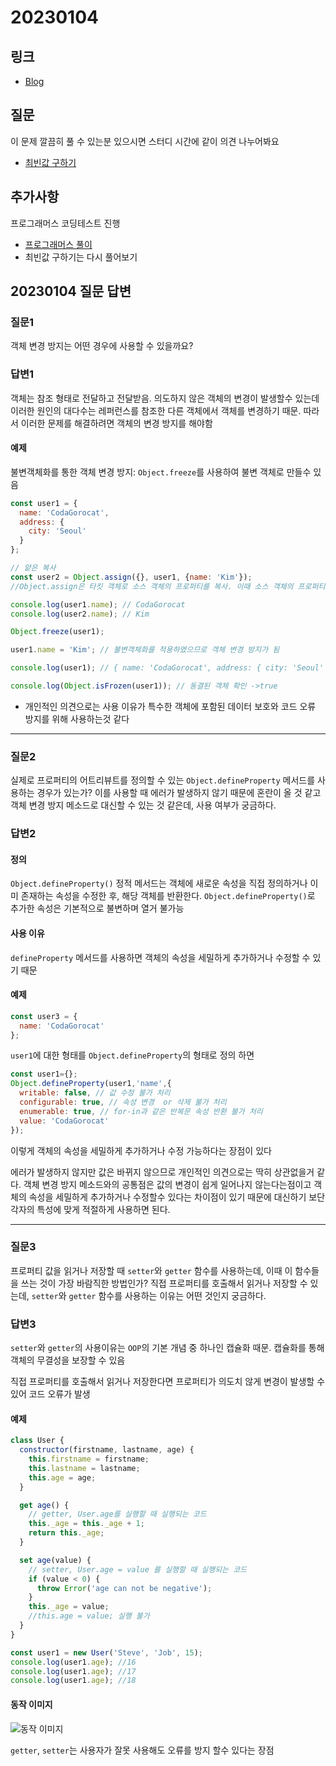 # 20230104

## 링크
- [Blog](https://velog.io/@hyeon_17/%EC%9E%90%EB%B0%94%EC%8A%A4%ED%81%AC%EB%A6%BD%ED%8A%B8-kchulex3)
## 질문
이 문제 깔끔히 풀 수 있는분 있으시면 스터디 시간에 같이 의견 나누어봐요
- [최빈값 구하기](https://school.programmers.co.kr/learn/courses/30/lessons/120812)

## 추가사항
프로그래머스 코딩테스트 진행
- [프로그래머스 풀이](https://velog.io/@hyeon_17/%ED%94%84%EB%A1%9C%EA%B7%B8%EB%9E%98%EB%A8%B8%EC%8A%A4-%EC%8A%A4%EC%BF%A8-%EC%BD%94%EB%94%A9%ED%85%8C%EC%8A%A4%ED%8A%B8)
- 최빈값 구하기는 다시 풀어보기

## 20230104 질문 답변
### 질문1
객체 변경 방지는 어떤 경우에 사용할 수 있을까요?

### 답변1
객체는 참조 형태로 전달하고 전달받음. 
의도하지 않은 객체의 변경이 발생할수 있는데 이러한 원인의 대다수는 레퍼런스를 참조한 다른 객체에서 객체를 변경하기 때문. 따라서 이러한 문제를 해결하려면 객체의 변경 방지를 해야함
#### 예제
불변객체화를 통한 객체 변경 방지: `Object.freeze`를 사용하여 불변 객체로 만들수 있음

```javascript
const user1 = {
  name: 'CodaGorocat',
  address: {
    city: 'Seoul'
  }
};

// 얕은 복사
const user2 = Object.assign({}, user1, {name: 'Kim'});
//Object.assign은 타킷 객체로 소스 객체의 프로퍼티를 복사. 이때 소스 객체의 프로퍼티와 동일한 프로퍼티를 가진 타켓 객체의 프로퍼티들은 소스 객체의 프로퍼티로 덮어쓰기된다

console.log(user1.name); // CodaGorocat
console.log(user2.name); // Kim

Object.freeze(user1);

user1.name = 'Kim'; // 불변객체화를 적용하였으므로 객체 변경 방지가 됨

console.log(user1); // { name: 'CodaGorocat', address: { city: 'Seoul' } }

console.log(Object.isFrozen(user1)); // 동결된 객체 확인 ->true
```

- 개인적인 의견으로는 사용 이유가 특수한 객체에 포함된 데이터 보호와 코드 오류 방지를 위해 사용하는것 같다 
---

### 질문2
실제로 프로퍼티의 어트리뷰트를 정의할 수 있는 `Object.defineProperty` 메서드를 사용하는 경우가 있는가? 이를 사용할 때 에러가 발생하지 않기 때문에 혼란이 올 것 같고 객체 변경 방지 메소드로 대신할 수 있는 것 같은데, 사용 여부가 궁금하다.

### 답변2
#### 정의
`Object.defineProperty()` 정적 메서드는 객체에 새로운 속성을 직접 정의하거나 이미 존재하는 속성을 수정한 후, 해당 객체를 반환한다. `Object.defineProperty()`로 추가한 속성은 기본적으로 불변하며 열거 불가능

#### 사용 이유
`defineProperty` 메서드를 사용하면 객체의 속성을 세밀하게 추가하거나 수정할 수 있기 때문

#### 예제
```javascript
const user3 = {
  name: 'CodaGorocat'
};
```

`user1`에 대한 형태를 `Object.defineProperty`의 형태로 정의 하면

```javascript
const user1={};
Object.defineProperty(user1,'name',{
  writable: false, // 값 수정 불가 처리
  configurable: true, // 속성 변경  or 삭제 불가 처리
  enumerable: true, // for-in과 같은 반복문 속성 반환 불가 처리
  value: 'CodaGorocat'
});
```

이렇게 객체의 속성을 세밀하게 추가하거나 수정 가능하다는 장점이 있다

에러가 발생하지 않지만 값은 바뀌지 않으므로 개인적인 의견으로는 딱히 상관없을거 같다.
객체 변경 방지 메소드와의 공통점은 값의 변경이 쉽게 일어나지 않는다는점이고 객체의 속성을 세밀하게 추가하거나 수정할수 있다는 차이점이 있기 때문에 대신하기 보단 각자의 특성에 맞게 적절하게 사용하면 된다.

---

### 질문3
프로퍼티 값을 읽거나 저장할 때 `setter`와 `getter` 함수를 사용하는데, 이때 이 함수들을 쓰는 것이 가장 바람직한 방법인가? 
직접 프로퍼티를 호출해서 읽거나 저장할 수 있는데, `setter`와 `getter` 함수를 사용하는 이유는 어떤 것인지 궁금하다.

### 답변3
`setter`와 `getter`의 사용이유는 `OOP`의 기본 개념 중 하나인 캡슐화 때문. 캡슐화를 통해 객체의 무결성을 보장할 수 있음

직접 프로퍼티를 호출해서 읽거나 저장한다면 프로퍼티가 의도치 않게 변경이 발생할 수 있어 코드 오류가 발생

#### 예제

```javascript
class User {
  constructor(firstname, lastname, age) {
    this.firstname = firstname;
    this.lastname = lastname;
    this.age = age;
  }

  get age() {
    // getter, User.age를 실행할 때 실행되는 코드
    this._age = this._age + 1;
    return this._age;
  }

  set age(value) {
    // setter, User.age = value 를 실행할 때 실행되는 코드
    if (value < 0) {
      throw Error('age can not be negative');
    }
    this._age = value;
    //this.age = value; 실행 불가
  }
}

const user1 = new User('Steve', 'Job', 15);
console.log(user1.age); //16
console.log(user1.age); //17
console.log(user1.age); //18
```
#### 동작 이미지
![동작 이미지](https://img1.daumcdn.net/thumb/R1280x0/?scode=mtistory2&fname=https%3A%2F%2Fblog.kakaocdn.net%2Fdn%2FpwGUI%2Fbtrbwg63zxS%2FHWXE3hk5mmsj5Jp8EcmhGK%2Fimg.png)

`getter`, `setter`는 사용자가 잘못 사용해도 오류를 방지 할수 있다는 장점
